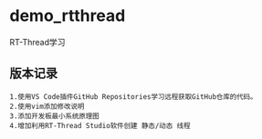 # demo_rtthread
RT-Thread学习

## 版本记录
    1.使用VS Code插件GitHub Repositories学习远程获取GitHub仓库的代码。
    2.使用vim添加修改说明
    3.添加开发板最小系统原理图
    4.增加利用RT-Thread Studio软件创建 静态/动态 线程
